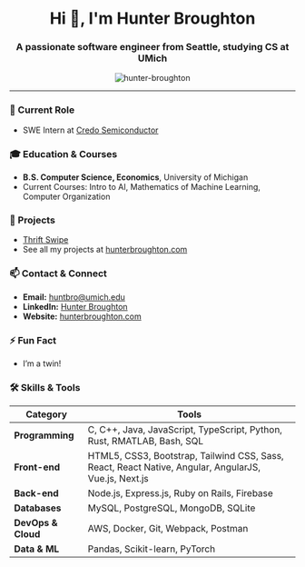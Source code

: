 <h1 align="center">Hi 👋, I'm Hunter Broughton</h1>
<h3 align="center">A passionate software engineer from Seattle, studying CS at UMich</h3>

<p align="center">
  <img src="https://komarev.com/ghpvc/?username=hunter-broughton&label=Profile%20views&color=0e75b6&style=flat" alt="hunter-broughton" />
</p>

---

### 🔭 Current Role
- SWE Intern at [Credo Semiconductor](https://credosemi.com/)

### 🎓 Education & Courses
- **B.S. Computer Science, Economics**, University of Michigan  
- Current Courses: Intro to AI, Mathematics of Machine Learning, Computer Organization

### 🚀 Projects
- [Thrift Swipe](https://github.com/hunter-broughton/ThriftSwipe)  
- See all my projects at [hunterbroughton.com](https://hunterbroughton.com)

### 📫 Contact & Connect
- **Email:** huntbro@umich.edu  
- **LinkedIn:** [Hunter Broughton](https://www.linkedin.com/in/hunter-broughton/)  
- **Website:** [hunterbroughton.com](https://hunterbroughton.com)

### ⚡ Fun Fact
- I’m a twin!

### 🛠 Skills & Tools

| Category             | Tools                                                                                  |
| -------------------- | -------------------------------------------------------------------------------------- |
| **Programming**      | C, C++, Java, JavaScript, TypeScript, Python, Rust, RMATLAB, Bash, SQL                 |
| **Front-end**        | HTML5, CSS3, Bootstrap, Tailwind CSS, Sass, React, React Native, Angular, AngularJS, Vue.js, Next.js |
| **Back-end**         | Node.js, Express.js, Ruby on Rails, Firebase                                           |
| **Databases**        | MySQL, PostgreSQL, MongoDB, SQLite                                                     |
| **DevOps & Cloud**   | AWS, Docker, Git, Webpack, Postman                                                     |
| **Data & ML**        | Pandas, Scikit-learn, PyTorch                                                           |
